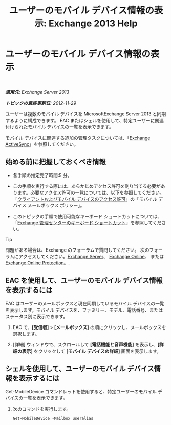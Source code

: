 ﻿---
title: 'ユーザーのモバイル デバイス情報の表示: Exchange 2013 Help'
TOCTitle: ユーザーのモバイル デバイス情報の表示
ms:assetid: 4fd263c0-ad61-416c-bd68-339bf66605cf
ms:mtpsurl: https://technet.microsoft.com/ja-jp/library/Aa997974(v=EXCHG.150)
ms:contentKeyID: 49896244
ms.date: 04/24/2018
mtps_version: v=EXCHG.150
ms.translationtype: HT
---

# ユーザーのモバイル デバイス情報の表示

 

_**適用先:** Exchange Server 2013_

_**トピックの最終更新日:** 2012-11-29_

ユーザーは複数のモバイル デバイスを MicrosoftExchange Server 2013 と同期するように構成できます。 EAC またはシェルを使用して、特定ユーザーに関連付けられたモバイル デバイスの一覧を表示できます。

モバイル デバイスに関連する追加の管理タスクについては、「[Exchange ActiveSync](exchange-activesync-exchange-2013-help.md)」を参照してください。

## 始める前に把握しておくべき情報

  - 各手順の推定完了時間:5 分。

  - この手順を実行する際には、あらかじめアクセス許可を割り当てる必要があります。必要なアクセス許可の一覧については、以下を参照してください。「[クライアントおよびモバイル デバイスのアクセス許可](clients-and-mobile-devices-permissions-exchange-2013-help.md)」の「モバイル デバイス メールボックス ポリシー」。

  - このトピックの手順で使用可能なキーボード ショートカットについては、「[Exchange 管理センターのキーボード ショートカット](keyboard-shortcuts-in-the-exchange-admin-center-exchange-online-protection-help.md)」を参照してください。


> [!TIP]
> 問題がある場合は、Exchange のフォーラムで質問してください。 次のフォーラムにアクセスしてください。<A href="https://go.microsoft.com/fwlink/p/?linkid=60612">Exchange Server</A>、 <A href="https://go.microsoft.com/fwlink/p/?linkid=267542">Exchange Online</A>、 または <A href="https://go.microsoft.com/fwlink/p/?linkid=285351">Exchange Online Protection</A>。.



## EAC を使用して、ユーザーのモバイル デバイス情報を表示するには

EAC はユーザーのメールボックスと現在同期しているモバイル デバイスの一覧を表示します。モバイル デバイスを、ファミリー、モデル、電話番号、またはステータス別に表示できます。

1.  EAC で、**\[受信者\]** \> **\[メールボックス\]** の順にクリックし、メールボックスを選択します。

2.  \[詳細\] ウィンドウで、スクロールして **\[電話機能と音声機能\]** を表示し、**\[詳細の表示\]** をクリックして **\[モバイル デバイスの詳細\]** 画面を表示します。

## シェルを使用して、ユーザーのモバイル デバイス情報を表示するには

Get-MobileDevice コマンドレットを使用すると、特定ユーザーのモバイル デバイスの一覧を表示できます。

1.  次のコマンドを実行します。
    
        Get-MobileDevice -Mailbox useralias

